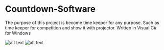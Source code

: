 # Countdown-Software
The purpose of this project is become time keeper for any purpose.  Such as time keeper for competition and show it with projector. Written in Visual C#  for Windows

![alt text](screenshots/scr1.png "Start form.")
![alt text](screenshots/scr2.png "Countdown form.")
